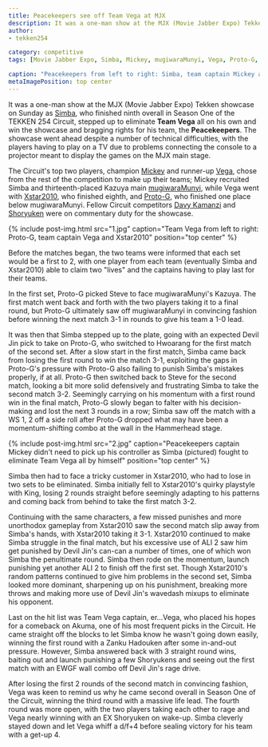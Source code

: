 ```yaml
---
title: Peacekeepers see off Team Vega at MJX
description: It was a one-man show at the MJX (Movie Jabber Expo) Tekken showcase on Sunday as Simba stepped up to eliminate Team Vega all on his own and win the showcase and bragging rights for his team, the Peacekeepers.
author: 
- tekken254

category: competitive
tags: [Movie Jabber Expo, Simba, Mickey, mugiwaraMunyi, Vega, Proto-G, Xstar]

caption: "Peacekeepers from left to right: Simba, team captain Mickey and mugiwaraMunyi"
metaImagePosition: top center
---
```

<p>It was a one-man show at the MJX (Movie Jabber Expo) Tekken showcase on Sunday as <a href="/circuit/tekken/profile.html?id=2685183" target="_blank">Simba</a>, who finished ninth overall in Season One of the TEKKEN 254 Circuit, stepped up to eliminate <strong>Team Vega</strong> all on his own and win the showcase and bragging rights for his team, the <strong>Peacekeepers</strong>. The showcase went ahead despite a number of technical difficulties, with the players having to play on a TV due to problems connecting the console to a projector meant to display the games on the MJX main stage.</p>

<p>The Circuit's top two players, champion <a href="/circuit/tekken/profile.html?id=2907096" target="_blank">Mickey</a> and runner-up <a href="/circuit/tekken/profile.html?id=7167649" target="_blank">Vega</a>, chose from the rest of the competition to make up their teams; Mickey recruited Simba and thirteenth-placed Kazuya main <a href="/circuit/tekken/profile.html?id=7479116" target="_blank">mugiwaraMunyi</a>, while Vega went with <a href="/circuit/tekken/profile.html?id=4183920" target="_blank">Xstar2010</a>, who finished eighth, and <a href="/circuit/tekken/profile.html?id=2447761" target="_blank">Proto-G</a>, who finished one place below mugiwaraMunyi. Fellow Circuit competitors <a href="/circuit/tekken/profile.html?id=4092983" target="_blank">Davy Kamanzi</a> and <a href="/circuit/tekken/profile.html?id=1677506" target="_blank">Shoryuken</a> were on commentary duty for the showcase.</p>

<section>
    {% include post-img.html src="1.jpg" caption="Team Vega from left to right: Proto-G, team captain Vega and Xstar2010" position="top center" %}
    <p>Before the matches began, the two teams were informed that each set would be a first to 2, with one player from each team (eventually Simba and Xstar2010) able to claim two "lives" and the captains having to play last for their teams.</p>
    <p>In the first set, Proto-G picked Steve to face mugiwaraMunyi's Kazuya. The first match went back and forth with the two players taking it to a final round, but Proto-G ultimately saw off mugiwaraMunyi in convincing fashion before winning the next match 3-1 in rounds to give his team a 1-0 lead.</p>
    <p>It was then that Simba stepped up to the plate, going with an expected Devil Jin pick to take on Proto-G, who switched to Hwoarang for the first match of the second set. After a slow start in the first match, Simba came back from losing the first round to win the match 3-1, exploiting the gaps in Proto-G's pressure with Proto-G also failing to punish Simba's mistakes properly, if at all. Proto-G then switched back to Steve for the second match, looking a bit more solid defensively and frustrating Simba to take the second match 3-2. Seemingly carrying on his momentum with a first round win in the final match, Proto-G slowly began to falter with his decision-making and lost the next 3 rounds in a row; Simba saw off the match with a WS 1, 2 off a side roll after Proto-G dropped what may have been a momentum-shifting combo at the wall in the Hammerhead stage.</p>
</section>

<section>
    {% include post-img.html src="2.jpg" caption="Peacekeepers captain Mickey didn't need to pick up his controller as Simba (pictured) fought to eliminate Team Vega all by himself" position="top center" %}
    <p>Simba then had to face a tricky customer in Xstar2010, who had to lose in two sets to be eliminated. Simba initially fell to Xstar2010's quirky playstyle with King, losing 2 rounds straight before seemingly adapting to his patterns and coming back from behind to take the first match 3-2.</p>
    <p>Continuing with the same characters, a few missed punishes and more unorthodox gameplay from Xstar2010 saw the second match slip away from Simba's hands, with Xstar2010 taking it 3-1. Xstar2010 continued to make Simba struggle in the final match, but his excessive use of ALI 2 saw him get punished by Devil Jin's can-can a number of times, one of which won Simba the penultimate round. Simba then rode on the momentum, launch punishing yet another ALI 2 to finish off the first set. Though Xstar2010's random patterns continued to give him problems in the second set, Simba looked more dominant, sharpening up on his punishment, breaking more throws and making more use of Devil Jin's wavedash mixups to eliminate his opponent.</p>
    <p>Last on the hit list was Team Vega captain, er…Vega, who placed his hopes for a comeback on Akuma, one of his most frequent picks in the Circuit. He came straight off the blocks to let Simba know he wasn't going down easily, winning the first round with a Zanku Hadouken after some in-and-out pressure. However, Simba answered back with 3 straight round wins, baiting out and launch punishing a few Shoryukens and seeing out the first match with an EWGF wall combo off Devil Jin's rage drive.</p>
    <p>After losing the first 2 rounds of the second match in convincing fashion, Vega was keen to remind us why he came second overall in Season One of the Circuit, winning the third round with a massive life lead. The fourth round was more open, with the two players taking each other to rage and Vega nearly winning with an EX Shoryuken on wake-up. Simba cleverly stayed down and let Vega whiff a d/f+4 before sealing victory for his team with a get-up 4.</p>
</section>